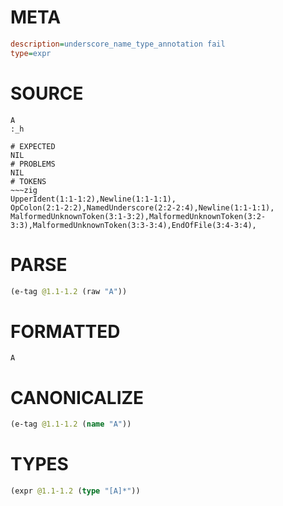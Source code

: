 # META
~~~ini
description=underscore_name_type_annotation fail
type=expr
~~~
# SOURCE
~~~roc
A
:_h
~~~
~~~
# EXPECTED
NIL
# PROBLEMS
NIL
# TOKENS
~~~zig
UpperIdent(1:1-1:2),Newline(1:1-1:1),
OpColon(2:1-2:2),NamedUnderscore(2:2-2:4),Newline(1:1-1:1),
MalformedUnknownToken(3:1-3:2),MalformedUnknownToken(3:2-3:3),MalformedUnknownToken(3:3-3:4),EndOfFile(3:4-3:4),
~~~
# PARSE
~~~clojure
(e-tag @1.1-1.2 (raw "A"))
~~~
# FORMATTED
~~~roc
A
~~~
# CANONICALIZE
~~~clojure
(e-tag @1.1-1.2 (name "A"))
~~~
# TYPES
~~~clojure
(expr @1.1-1.2 (type "[A]*"))
~~~
